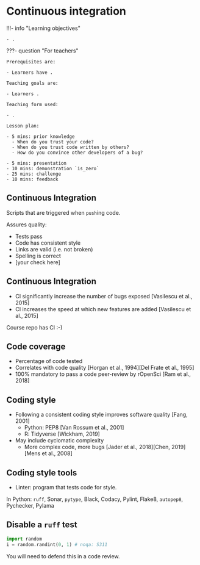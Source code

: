 # Continuous integration

!!!- info "Learning objectives"

    - .

???- question "For teachers"

    Prerequisites are:

    - Learners have .

    Teaching goals are:

    - Learners .

    Teaching form used:

    - .

    Lesson plan:

    - 5 mins: prior knowledge
      - When do you trust your code?
      - When do you trust code written by others?
      - How do you convince other developers of a bug?

    - 5 mins: presentation
    - 10 mins: demonstration `is_zero`
    - 25 mins: challenge
    - 10 mins: feedback

## Continuous Integration

Scripts that are triggered when `push`ing code.

Assures quality:

-   Tests pass
-   Code has consistent style
-   Links are valid (i.e. not broken)
-   Spelling is correct
-   [your check here]

## Continuous Integration

-   CI significantly increase the number of bugs exposed [Vasilescu et al., 2015]
-   CI increases the speed at which new features are added [Vasilescu et al., 2015]

Course repo has CI :-)

## Code coverage

-   Percentage of code tested
-   Correlates with code quality [Horgan et al., 1994][Del Frate et al., 1995]
-   100% mandatory to pass a code peer-review by rOpenSci [Ram et al., 2018]

## Coding style

-   Following a consistent coding style improves software quality [Fang, 2001]
    -   Python: PEP8 [Van Rossum et al., 2001]
    -   R: Tidyverse [Wickham, 2019]
-   May include cyclomatic complexity
    -   More complex code, more bugs [Jader et al., 2018][Chen, 2019][Mens et al., 2008]

## Coding style tools

-   Linter: program that tests code for style.

In Python: `ruff`, Sonar, `pytype`, Black, Codacy, Pylint, Flake8, `autopep8`, Pychecker, Pylama

## Disable a `ruff` test

```python
import random
i = random.randint(0, 1) # noqa: S311
```

You will need to defend this in a code review.
